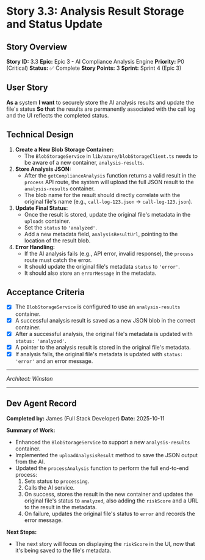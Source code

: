 # Story 3.3: Analysis Result Storage and Status Update

## Story Overview

**Story ID:** 3.3
**Epic:** Epic 3 - AI Compliance Analysis Engine
**Priority:** P0 (Critical)
**Status:** ✅ Complete
**Story Points:** 3
**Sprint:** Sprint 4 (Epic 3)

## User Story
**As a** system
**I want** to securely store the AI analysis results and update the file's status
**So that** the results are permanently associated with the call log and the UI reflects the completed status.

## Technical Design
1.  **Create a New Blob Storage Container:**
    -   The `BlobStorageService` in `lib/azure/blobStorageClient.ts` needs to be aware of a new container, `analysis-results`.
2.  **Store Analysis JSON:**
    -   After the `getComplianceAnalysis` function returns a valid result in the `process` API route, the system will upload the full JSON result to the `analysis-results` container.
    -   The blob name for the result should directly correlate with the original file's name (e.g., `call-log-123.json` -> `call-log-123.json`).
3.  **Update Final Status:**
    -   Once the result is stored, update the original file's metadata in the `uploads` container.
    -   Set the `status` to `'analyzed'`.
    -   Add a new metadata field, `analysisResultUrl`, pointing to the location of the result blob.
4.  **Error Handling:**
    -   If the AI analysis fails (e.g., API error, invalid response), the `process` route must catch the error.
    -   It should update the original file's metadata `status` to `'error'`.
    -   It should also store an `errorMessage` in the metadata.

## Acceptance Criteria
- [x] The `BlobStorageService` is configured to use an `analysis-results` container.
- [x] A successful analysis result is saved as a new JSON blob in the correct container.
- [x] After a successful analysis, the original file's metadata is updated with `status: 'analyzed'`.
- [x] A pointer to the analysis result is stored in the original file's metadata.
- [x] If analysis fails, the original file's metadata is updated with `status: 'error'` and an error message.

---
*Architect: Winston*

---
## Dev Agent Record

**Completed by:** James (Full Stack Developer)
**Date:** 2025-10-11

**Summary of Work:**
- Enhanced the `BlobStorageService` to support a new `analysis-results` container.
- Implemented the `uploadAnalysisResult` method to save the JSON output from the AI.
- Updated the `processAnalysis` function to perform the full end-to-end process:
    1.  Sets status to `processing`.
    2.  Calls the AI service.
    3.  On success, stores the result in the new container and updates the original file's status to `analyzed`, also adding the `riskScore` and a URL to the result in the metadata.
    4.  On failure, updates the original file's status to `error` and records the error message.

**Next Steps:**
- The next story will focus on displaying the `riskScore` in the UI, now that it's being saved to the file's metadata.
